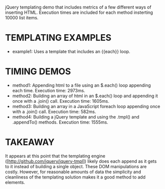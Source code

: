 jQuery templating demo that includes metrics of a few different ways of inserting HTML.  Execution times are included for each method insterting 10000 list items.


# TEMPLATING EXAMPLES
* example1: Uses a template that includes an {{each}} loop.

# TIMING DEMOS
* method1: Appending html to a file using an $.each() loop appending each time.  Execution time: 2973ms.
* method2: Building an array of html in an $.each() loop and appending it once with a .join() call.  Execution time: 1605ms.
* method3: Building an array in a JavaScript foreach loop appending once with a .join() call.  Execution time: 582ms.
* method4: Building a jQuery template and using the .tmpl() and .appendTo() methods.  Execution time: 1555ms.

# TAKEAWAY
It appears at this point that the templating engine ([http://github.com/jquery/jquery-tmpl]) likely does each append as it gets to it instead of building a single object.  These DOM manipulations are costly.  However, for reasonable amounts of data the simplicity and cleanliness of the templating solution makes it a good method to add elements.
